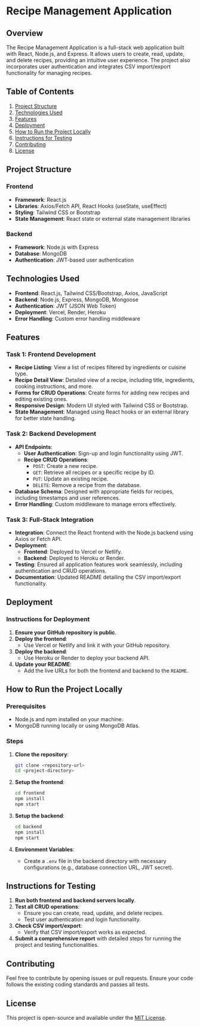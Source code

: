 # Recipe Management Application

## Overview

The Recipe Management Application is a full-stack web application built with React, Node.js, and Express. It allows users to create, read, update, and delete recipes, providing an intuitive user experience. The project also incorporates user authentication and integrates CSV import/export functionality for managing recipes.

## Table of Contents

1. [Project Structure](#project-structure)
2. [Technologies Used](#technologies-used)
3. [Features](#features)
4. [Deployment](#deployment)
5. [How to Run the Project Locally](#how-to-run-the-project-locally)
6. [Instructions for Testing](#instructions-for-testing)
7. [Contributing](#contributing)
8. [License](#license)

## Project Structure

### Frontend
- **Framework**: React.js
- **Libraries**: Axios/Fetch API, React Hooks (useState, useEffect)
- **Styling**: Tailwind CSS or Bootstrap
- **State Management**: React state or external state management libraries

### Backend
- **Framework**: Node.js with Express
- **Database**: MongoDB
- **Authentication**: JWT-based user authentication

## Technologies Used

- **Frontend**: React.js, Tailwind CSS/Bootstrap, Axios, JavaScript
- **Backend**: Node.js, Express, MongoDB, Mongoose
- **Authentication**: JWT (JSON Web Token)
- **Deployment**: Vercel, Render, Heroku
- **Error Handling**: Custom error handling middleware

## Features

### Task 1: Frontend Development
- **Recipe Listing**: View a list of recipes filtered by ingredients or cuisine type.
- **Recipe Detail View**: Detailed view of a recipe, including title, ingredients, cooking instructions, and more.
- **Forms for CRUD Operations**: Create forms for adding new recipes and editing existing ones.
- **Responsive Design**: Modern UI styled with Tailwind CSS or Bootstrap.
- **State Management**: Managed using React hooks or an external library for better state handling.

### Task 2: Backend Development
- **API Endpoints**:
  - **User Authentication**: Sign-up and login functionality using JWT.
  - **Recipe CRUD Operations**:
    - `POST`: Create a new recipe.
    - `GET`: Retrieve all recipes or a specific recipe by ID.
    - `PUT`: Update an existing recipe.
    - `DELETE`: Remove a recipe from the database.
- **Database Schema**: Designed with appropriate fields for recipes, including timestamps and user references.
- **Error Handling**: Custom middleware to manage errors effectively.

### Task 3: Full-Stack Integration
- **Integration**: Connect the React frontend with the Node.js backend using Axios or Fetch API.
- **Deployment**:
  - **Frontend**: Deployed to Vercel or Netlify.
  - **Backend**: Deployed to Heroku or Render.
- **Testing**: Ensured all application features work seamlessly, including authentication and CRUD operations.
- **Documentation**: Updated README detailing the CSV import/export functionality.

## Deployment

### Instructions for Deployment
1. **Ensure your GitHub repository is public**.
2. **Deploy the frontend**:
   - Use Vercel or Netlify and link it with your GitHub repository.
3. **Deploy the backend**:
   - Use Heroku or Render to deploy your backend API.
4. **Update your README**:
   - Add the live URLs for both the frontend and backend to the `README`.

## How to Run the Project Locally

### Prerequisites
- Node.js and npm installed on your machine.
- MongoDB running locally or using MongoDB Atlas.

### Steps
1. **Clone the repository**:
   ```bash
   git clone <repository-url>
   cd <project-directory>
   ```

2. **Setup the frontend**:
   ```bash
   cd frontend
   npm install
   npm start
   ```

3. **Setup the backend**:
   ```bash
   cd backend
   npm install
   npm start
   ```

4. **Environment Variables**:
   - Create a `.env` file in the backend directory with necessary configurations (e.g., database connection URL, JWT secret).

## Instructions for Testing

1. **Run both frontend and backend servers locally**.
2. **Test all CRUD operations**:
   - Ensure you can create, read, update, and delete recipes.
   - Test user authentication and login functionality.
3. **Check CSV import/export**:
   - Verify that CSV import/export works as expected.
4. **Submit a comprehensive report** with detailed steps for running the project and testing functionalities.

## Contributing

Feel free to contribute by opening issues or pull requests. Ensure your code follows the existing coding standards and passes all tests.

## License

This project is open-source and available under the [MIT License](LICENSE).